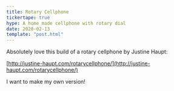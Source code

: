 ```yaml
---
title: Rotary Cellphone
tickertape: true
hype: A home made cellphone with rotary dial
date: 2020-02-13
template: "post.html"
---
```


Absolutely love this build of a rotary cellphone by Justine Haupt:

[http://justine-haupt.com/rotarycellphone/](http://justine-haupt.com/rotarycellphone/)

I want to make my own version!
